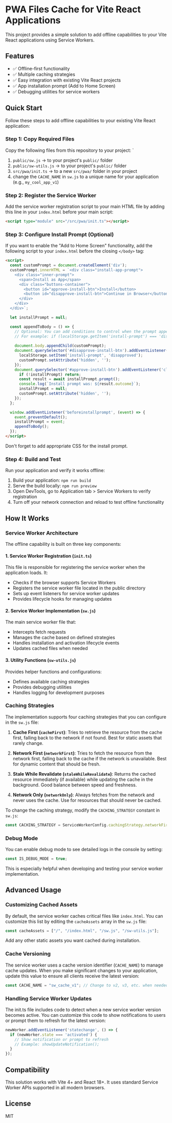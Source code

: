  
# PWA Files Cache for Vite React Applications

This project provides a simple solution to add offline capabilities to your Vite React applications using Service Workers.

## Features

- ✅ Offline-first functionality
- ✅ Multiple caching strategies
- ✅ Easy integration with existing Vite React projects
- ✅ App installation prompt (Add to Home Screen)
- ✅ Debugging utilities for service workers

## Quick Start

Follow these steps to add offline capabilities to your existing Vite React application:

### Step 1: Copy Required Files

Copy the following files from this repository to your project:
`
1. `public/sw.js` → to your project's `public/` folder
2. `public/sw-utils.js` → to your project's `public/` folder
3. `src/pwa/init.ts` → to a new `src/pwa/` folder in your project
4. change the `CACHE_NAME` in `sw.js` to a unique name for your application (e.g., `my_cool_app_v1`)
### Step 2: Register the Service Worker

Add the service worker registration script to your main HTML file by adding this line in your `index.html` before your main script:

```html
<script type="module" src="/src/pwa/init.ts"></script>
```

### Step 3: Configure Install Prompt (Optional)

If you want to enable the "Add to Home Screen" functionality, add the following script to your `index.html` before the closing `</body>` tag:

```html
<script>
  const customPrompt = document.createElement('div');
  customPrompt.innerHTML = `<div class="install-app-prompt">
    <div class="inner-prompt">
      <span>Install as App</span>
      <div class="buttons-container">
        <button id="approve-install-btn">Install</button>
        <button id="disapprove-install-btn">Continue in Browser</button>
      </div>
    </div>
  </div>`;

  let installPrompt = null;

  const appendToBody = () => {
    // Optional: You can add conditions to control when the prompt appears
    // For example: if (localStorage.getItem('install-prompt') === 'disapproved') return;
    
    document.body.appendChild(customPrompt);
    document.querySelector('#disapprove-install-btn').addEventListener('click', () => {
      localStorage.setItem('install-prompt', 'disapproved');
      customPrompt.setAttribute('hidden', '');
    });
    document.querySelector('#approve-install-btn').addEventListener('click', async () => {
      if (!installPrompt) return;
      const result = await installPrompt.prompt();
      console.log(`Install prompt was: ${result.outcome}`);
      installPrompt = null;
      customPrompt.setAttribute('hidden', '');
    });
  };

  window.addEventListener('beforeinstallprompt', (event) => {
    event.preventDefault();
    installPrompt = event;
    appendToBody();
  });
</script>
```

Don't forget to add appropriate CSS for the install prompt.

### Step 4: Build and Test

Run your application and verify it works offline:

1. Build your application: `npm run build`
2. Serve the build locally: `npm run preview`
3. Open DevTools, go to Application tab > Service Workers to verify registration
4. Turn off your network connection and reload to test offline functionality

## How It Works

### Service Worker Architecture

The offline capability is built on three key components:

#### 1. Service Worker Registration (`init.ts`)

This file is responsible for registering the service worker when the application loads. It:

- Checks if the browser supports Service Workers
- Registers the service worker file located in the public directory
- Sets up event listeners for service worker updates
- Provides lifecycle hooks for managing updates

#### 2. Service Worker Implementation (`sw.js`)

The main service worker file that:

- Intercepts fetch requests
- Manages the cache based on defined strategies
- Handles installation and activation lifecycle events
- Updates cached files when needed

#### 3. Utility Functions (`sw-utils.js`)

Provides helper functions and configurations:

- Defines available caching strategies
- Provides debugging utilities
- Handles logging for development purposes

### Caching Strategies

The implementation supports four caching strategies that you can configure in the `sw.js` file:

1. **Cache First (`cacheFirst`)**: Tries to retrieve the resource from the cache first, falling back to the network if not found. Best for static assets that rarely change.

2. **Network First (`networkFirst`)**: Tries to fetch the resource from the network first, falling back to the cache if the network is unavailable. Best for dynamic content that should be fresh.

3. **Stale While Revalidate (`staleWhileRevalidate`)**: Returns the cached resource immediately (if available) while updating the cache in the background. Good balance between speed and freshness.

4. **Network Only (`networkOnly`)**: Always fetches from the network and never uses the cache. Use for resources that should never be cached.

To change the caching strategy, modify the `CACHING_STRATEGY` constant in `sw.js`:

```javascript
const CACHING_STRATEGY = ServiceWorkerConfig.cachingStrategy.networkFirst;
```

### Debug Mode

You can enable debug mode to see detailed logs in the console by setting:

```javascript
const IS_DEBUG_MODE = true;
```

This is especially helpful when developing and testing your service worker implementation.

## Advanced Usage

### Customizing Cached Assets

By default, the service worker caches critical files like `index.html`. You can customize this list by editing the `cacheAssets` array in the `sw.js` file:

```javascript
const cacheAssets = ["/", "/index.html", "/sw.js", "/sw-utils.js"];
```

Add any other static assets you want cached during installation.

### Cache Versioning

The service worker uses a cache version identifier (`CACHE_NAME`) to manage cache updates. When you make significant changes to your application, update this value to ensure all clients receive the latest version:

```javascript
const CACHE_NAME = "sw_cache_v1"; // Change to v2, v3, etc. when needed
```

### Handling Service Worker Updates

The init.ts file includes code to detect when a new service worker version becomes active. You can customize this code to show notifications to users or prompt them to refresh for the latest version:

```typescript
newWorker.addEventListener('statechange', () => {
  if (newWorker.state === 'activated') {
    // Show notification or prompt to refresh
    // Example: showUpdateNotification();
  }
});
```

## Compatibility

This solution works with Vite 4+ and React 18+. It uses standard Service Worker APIs supported in all modern browsers.

## License

MIT
